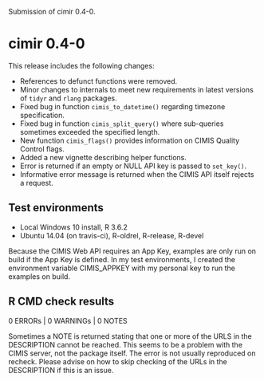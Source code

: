 Submission of cimir 0.4-0.

# cimir 0.4-0

This release includes the following changes:

- References to defunct functions were removed.
- Minor changes to internals to meet new requirements in latest versions 
  of `tidyr` and `rlang` packages.
- Fixed bug in function `cimis_to_datetime()` regarding timezone 
  specification.
- Fixed bug in function `cimis_split_query()` where sub-queries 
  sometimes exceeded the specified length.
- New function `cimis_flags()` provides information on CIMIS Quality 
  Control flags.
- Added a new vignette describing helper functions.
- Error is returned if an empty or NULL API key is passed to 
  `set_key()`.
- Informative error message is returned when the CIMIS API itself 
  rejects a request.

## Test environments

* Local Windows 10 install, R 3.6.2
* Ubuntu 14.04 (on travis-ci), R-oldrel, R-release, R-devel

Because the CIMIS Web API requires an App Key, examples are only
run on build if the App Key is defined. In my test environments, 
I created the environment variable CIMIS_APPKEY with my personal 
key to run the examples on build.

## R CMD check results

0 ERRORs | 0 WARNINGs | 0 NOTES

Sometimes a NOTE is returned stating that one or more of the URLS
in the DESCRIPTION cannot be reached. This seems to be a problem
with the CIMIS server, not the package itself. The error is not
usually reproduced on recheck. Please advise on how to skip checking
of the URLs in the DESCRIPTION if this is an issue.
